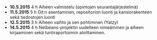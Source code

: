 * **10.5.2015** 4 h Aiheen valmistelu (opintojen seurantajärjestelmä)
* **11.5.2015** 5 h Git:n asentaminen, repositorion luonti ja kansiorakenteen sekä tiedostojen luonti
* **12.5.2015** 3 h Aiheen vaihto ja sen pohtiminen (Yatzy)
* **14.5.2015** 4 h Netbeans-projektin uudelleen nimeäminen ja aiheen kirjaaminen sekä tuntiraportoinnin aloittaminen.

